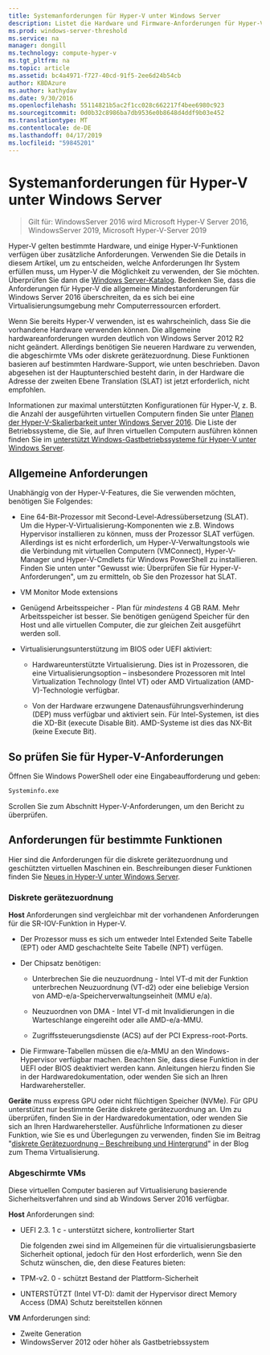 ```yaml
---
title: Systemanforderungen für Hyper-V unter Windows Server
description: Listet die Hardware und Firmware-Anforderungen für Hyper-V unter Windows Server
ms.prod: windows-server-threshold
ms.service: na
manager: dongill
ms.technology: compute-hyper-v
ms.tgt_pltfrm: na
ms.topic: article
ms.assetid: bc4a4971-f727-40cd-91f5-2ee6d24b54cb
author: KBDAzure
ms.author: kathydav
ms.date: 9/30/2016
ms.openlocfilehash: 55114821b5ac2f1cc028c662217f4bee6980c923
ms.sourcegitcommit: 0d0b32c8986ba7db9536e0b8648d4ddf9b03e452
ms.translationtype: MT
ms.contentlocale: de-DE
ms.lasthandoff: 04/17/2019
ms.locfileid: "59845201"
---
```

# <a name="system-requirements-for-hyper-v-on-windows-server"></a>Systemanforderungen für Hyper-V unter Windows Server

>Gilt für: WindowsServer 2016 wird Microsoft Hyper-V Server 2016, WindowsServer 2019, Microsoft Hyper-V-Server 2019

Hyper-V gelten bestimmte Hardware, und einige Hyper-V-Funktionen verfügen über zusätzliche Anforderungen. Verwenden Sie die Details in diesem Artikel, um zu entscheiden, welche Anforderungen Ihr System erfüllen muss, um Hyper-V die Möglichkeit zu verwenden, der Sie möchten. Überprüfen Sie dann die [Windows Server-Katalog](https://www.windowsservercatalog.com/). Bedenken Sie, dass die Anforderungen für Hyper-V die allgemeine Mindestanforderungen für Windows Server 2016 überschreiten, da es sich bei eine Virtualisierungsumgebung mehr Computerressourcen erfordert.

Wenn Sie bereits Hyper-V verwenden, ist es wahrscheinlich, dass Sie die vorhandene Hardware verwenden können. Die allgemeine hardwareanforderungen wurden deutlich von Windows Server 2012 R2 nicht geändert.  Allerdings benötigen Sie neueren Hardware zu verwenden, die abgeschirmte VMs oder diskrete gerätezuordnung. Diese Funktionen basieren auf bestimmten Hardware-Support, wie unten beschrieben. Davon abgesehen ist der Hauptunterschied besteht darin, in der Hardware die Adresse der zweiten Ebene Translation (SLAT) ist jetzt erforderlich, nicht empfohlen.

Informationen zur maximal unterstützten Konfigurationen für Hyper-V, z. B. die Anzahl der ausgeführten virtuellen Computern finden Sie unter [Planen der Hyper-V-Skalierbarkeit unter Windows Server 2016](plan/Plan-for-Hyper-V-scalability-in-Windows-Server-2016.md). Die Liste der Betriebssysteme, die Sie, auf Ihren virtuellen Computern ausführen können finden Sie im [unterstützt Windows-Gastbetriebssysteme für Hyper-V unter Windows Server](Supported-Windows-guest-operating-systems-for-Hyper-V-on-Windows.md).

## <a name="general-requirements"></a>Allgemeine Anforderungen

Unabhängig von der Hyper-V-Features, die Sie verwenden möchten, benötigen Sie Folgendes:

- Eine 64-Bit-Prozessor mit Second-Level-Adressübersetzung (SLAT). Um die Hyper-V-Virtualisierung-Komponenten wie z.B. Windows Hypervisor installieren zu können, muss der Prozessor SLAT verfügen. Allerdings ist es nicht erforderlich, um Hyper-V-Verwaltungstools wie die Verbindung mit virtuellen Computern (VMConnect), Hyper-V-Manager und Hyper-V-Cmdlets für Windows PowerShell zu installieren. Finden Sie unten unter "Gewusst wie: Überprüfen Sie für Hyper-V-Anforderungen", um zu ermitteln, ob Sie den Prozessor hat SLAT.

- VM Monitor Mode extensions

- Genügend Arbeitsspeicher - Plan für *mindestens* 4 GB RAM. Mehr Arbeitsspeicher ist besser. Sie benötigen genügend Speicher für den Host und alle virtuellen Computer, die zur gleichen Zeit ausgeführt werden soll.

- Virtualisierungsunterstützung im BIOS oder UEFI aktiviert:

  - Hardwareunterstützte Virtualisierung. Dies ist in Prozessoren, die eine Virtualisierungsoption – insbesondere Prozessoren mit Intel Virtualization Technology (Intel VT) oder AMD Virtualization (AMD-V)-Technologie verfügbar.

  - Von der Hardware erzwungene Datenausführungsverhinderung (DEP) muss verfügbar und aktiviert sein. Für Intel-Systemen, ist dies die XD-Bit (execute Disable Bit). AMD-Systeme ist dies das NX-Bit (keine Execute Bit).

## <a name="bkmk_CheckReq"></a>So prüfen Sie für Hyper-V-Anforderungen

Öffnen Sie Windows PowerShell oder eine Eingabeaufforderung und geben:

```cmd
Systeminfo.exe
```

Scrollen Sie zum Abschnitt Hyper-V-Anforderungen, um den Bericht zu überprüfen.

## <a name="requirements-for-specific-features"></a>Anforderungen für bestimmte Funktionen

Hier sind die Anforderungen für die diskrete gerätezuordnung und geschützten virtuellen Maschinen ein. Beschreibungen dieser Funktionen finden Sie [Neues in Hyper-V unter Windows Server](What-s-new-in-Hyper-V-on-Windows.md).

### <a name="discrete-device-assignment"></a>Diskrete gerätezuordnung

**Host** Anforderungen sind vergleichbar mit der vorhandenen Anforderungen für die SR-IOV-Funktion in Hyper-V.

- Der Prozessor muss es sich um entweder Intel Extended Seite Tabelle (EPT) oder AMD geschachtelte Seite Tabelle (NPT) verfügen.

- Der Chipsatz benötigen:

  - Unterbrechen Sie die neuzuordnung - Intel VT-d mit der Funktion unterbrechen Neuzuordnung (VT-d2) oder eine beliebige Version von AMD-e/a-Speicherverwaltungseinheit (MMU e/a).

  - Neuzuordnen von DMA - Intel VT-d mit Invalidierungen in die Warteschlange eingereiht oder alle AMD-e/a-MMU.

  - Zugriffssteuerungsdienste (ACS) auf der PCI Express-root-Ports.

- Die Firmware-Tabellen müssen die e/a-MMU an den Windows-Hypervisor verfügbar machen. Beachten Sie, dass diese Funktion in der UEFI oder BIOS deaktiviert werden kann. Anleitungen hierzu finden Sie in der Hardwaredokumentation, oder wenden Sie sich an Ihren Hardwarehersteller.

**Geräte** muss express GPU oder nicht flüchtigen Speicher (NVMe). Für GPU unterstützt nur bestimmte Geräte diskrete gerätezuordnung an. Um zu überprüfen, finden Sie in der Hardwaredokumentation, oder wenden Sie sich an Ihren Hardwarehersteller. Ausführliche Informationen zu dieser Funktion, wie Sie es und Überlegungen zu verwenden, finden Sie im Beitrag "[diskrete Gerätezuordnung – Beschreibung und Hintergrund](https://blogs.technet.com/b/virtualization/archive/2015/11/19/discrete-device-assignment.aspx)" in der Blog zum Thema Virtualisierung.

### <a name="shielded-virtual-machines"></a>Abgeschirmte VMs

Diese virtuellen Computer basieren auf Virtualisierung basierende Sicherheitsverfahren und sind ab Windows Server 2016 verfügbar.

**Host** Anforderungen sind:

- UEFI 2.3. 1 c - unterstützt sichere, kontrollierter Start

  Die folgenden zwei sind im Allgemeinen für die virtualisierungsbasierte Sicherheit optional, jedoch für den Host erforderlich, wenn Sie den Schutz wünschen, die, den diese Features bieten:

- TPM-v2. 0 - schützt Bestand der Plattform-Sicherheit
- UNTERSTÜTZT (Intel VT-D): damit der Hypervisor direct Memory Access (DMA) Schutz bereitstellen können

**VM** Anforderungen sind:

- Zweite Generation
- WindowsServer 2012 oder höher als Gastbetriebssystem


